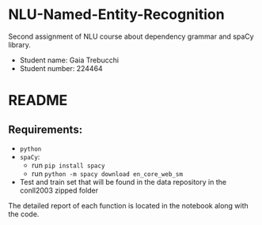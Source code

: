 # NLU-Named-Entity-Recognition
Second assignment of NLU course about dependency grammar and spaCy library.
* Student name: Gaia Trebucchi
* Student number: 224464

# README
## Requirements: 
* `python` 
* `spaCy`: 
     * run `pip install spacy`
     * run `python -m spacy download en_core_web_sm` 
* Test and train set that will be found in the data repository in the conll2003 zipped folder

The detailed report of each function is located in the notebook along with the code.

